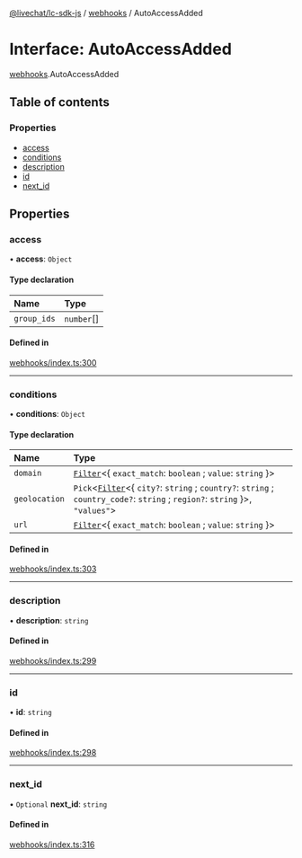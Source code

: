 [@livechat/lc-sdk-js](../README.md) / [webhooks](../modules/webhooks.md) / AutoAccessAdded

# Interface: AutoAccessAdded

[webhooks](../modules/webhooks.md).AutoAccessAdded

## Table of contents

### Properties

- [access](webhooks.AutoAccessAdded.md#access)
- [conditions](webhooks.AutoAccessAdded.md#conditions)
- [description](webhooks.AutoAccessAdded.md#description)
- [id](webhooks.AutoAccessAdded.md#id)
- [next\_id](webhooks.AutoAccessAdded.md#next_id)

## Properties

### access

• **access**: `Object`

#### Type declaration

| Name | Type |
| :------ | :------ |
| `group_ids` | `number`[] |

#### Defined in

[webhooks/index.ts:300](https://github.com/livechat/lc-sdk-js/blob/1fa827f/src/webhooks/index.ts#L300)

___

### conditions

• **conditions**: `Object`

#### Type declaration

| Name | Type |
| :------ | :------ |
| `domain` | [`Filter`](webhooks_structures_structures.Filter.md)<{ `exact_match`: `boolean` ; `value`: `string`  }\> |
| `geolocation` | `Pick`<[`Filter`](webhooks_structures_structures.Filter.md)<{ `city?`: `string` ; `country?`: `string` ; `country_code?`: `string` ; `region?`: `string`  }\>, ``"values"``\> |
| `url` | [`Filter`](webhooks_structures_structures.Filter.md)<{ `exact_match`: `boolean` ; `value`: `string`  }\> |

#### Defined in

[webhooks/index.ts:303](https://github.com/livechat/lc-sdk-js/blob/1fa827f/src/webhooks/index.ts#L303)

___

### description

• **description**: `string`

#### Defined in

[webhooks/index.ts:299](https://github.com/livechat/lc-sdk-js/blob/1fa827f/src/webhooks/index.ts#L299)

___

### id

• **id**: `string`

#### Defined in

[webhooks/index.ts:298](https://github.com/livechat/lc-sdk-js/blob/1fa827f/src/webhooks/index.ts#L298)

___

### next\_id

• `Optional` **next\_id**: `string`

#### Defined in

[webhooks/index.ts:316](https://github.com/livechat/lc-sdk-js/blob/1fa827f/src/webhooks/index.ts#L316)
